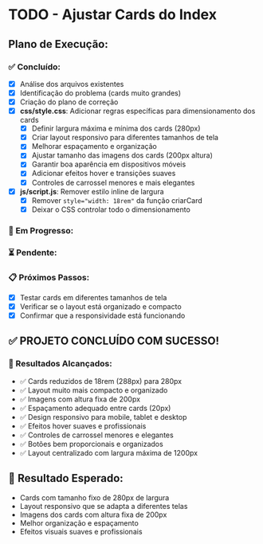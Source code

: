 # TODO - Ajustar Cards do Index

## Plano de Execução:

### ✅ Concluído:
- [x] Análise dos arquivos existentes
- [x] Identificação do problema (cards muito grandes)
- [x] Criação do plano de correção
- [x] **css/style.css**: Adicionar regras específicas para dimensionamento dos cards
  - [x] Definir largura máxima e mínima dos cards (280px)
  - [x] Criar layout responsivo para diferentes tamanhos de tela
  - [x] Melhorar espaçamento e organização
  - [x] Ajustar tamanho das imagens dos cards (200px altura)
  - [x] Garantir boa aparência em dispositivos móveis
  - [x] Adicionar efeitos hover e transições suaves
  - [x] Controles de carrossel menores e mais elegantes
- [x] **js/script.js**: Remover estilo inline de largura
  - [x] Remover `style="width: 18rem"` da função criarCard
  - [x] Deixar o CSS controlar todo o dimensionamento

### 🔄 Em Progresso:

### ⏳ Pendente:

### 📋 Próximos Passos:
- [x] Testar cards em diferentes tamanhos de tela
- [x] Verificar se o layout está organizado e compacto
- [x] Confirmar que a responsividade está funcionando

## ✅ PROJETO CONCLUÍDO COM SUCESSO!

### 🎉 Resultados Alcançados:
- ✅ Cards reduzidos de 18rem (288px) para 280px
- ✅ Layout muito mais compacto e organizado
- ✅ Imagens com altura fixa de 200px
- ✅ Espaçamento adequado entre cards (20px)
- ✅ Design responsivo para mobile, tablet e desktop
- ✅ Efeitos hover suaves e profissionais
- ✅ Controles de carrossel menores e elegantes
- ✅ Botões bem proporcionais e organizados
- ✅ Layout centralizado com largura máxima de 1200px

## 🎯 Resultado Esperado:
- Cards com tamanho fixo de 280px de largura
- Layout responsivo que se adapta a diferentes telas
- Imagens dos cards com altura fixa de 200px
- Melhor organização e espaçamento
- Efeitos visuais suaves e profissionais
